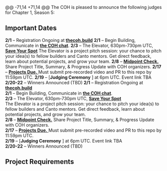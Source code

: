 @@ -71,14 +71,14 @@ The COH is pleased to announce the following judges for Chapter 1, Season 5:

## **Important Dates**

**2/1** – Registration Ongoing at [**thecoh.build**](https://thecoh.build)
**2/1** – Begin Building, Communicate in [**the COH chat**](https://t.me/+aXvNO-ZcrWZjYTIx). 
**2/3** – The Elevator, 630pm-730pm UTC, [**Save Your Spot**](https://streamyard.com/watch/hw4sUkVRdPXc)
The Elevator is a project pitch session: your chance to pitch your idea(s) to fellow builders and Canto mentors. Get direct feedback, learn about potential projects, and grow your team. 
**2/8** – [**Midpoint Check.**](https://form.jotform.com/230296102567151) Share Project Title, Summary, & Progress Update with COH organizers. 
**2/17** – [**Projects Due.** ](https://form.jotform.com/230296068401149)Must submit pre-recorded video and PR to this repo by 11:59pm UTC.
**2/19** – [**Judging Ceremony** ] at 6pm UTC. Event link TBA 
**2/20-22** – Winners Announced (TBD)
**2/1** – Registration Ongoing at [**thecoh.build**](https://thecoh.build)  
**2/1** – Begin Building, Communicate in [**the COH chat**](https://t.me/+aXvNO-ZcrWZjYTIx).   
**2/3** – The Elevator, 630pm-730pm UTC, [**Save Your Spot**](https://streamyard.com/watch/hw4sUkVRdPXc)  
The Elevator is a project pitch session: your chance to pitch your idea(s) to fellow builders and Canto mentors. Get direct feedback, learn about potential projects, and grow your team.   
**2/8** – [**Midpoint Check.**](https://form.jotform.com/230296102567151) Share Project Title, Summary, & Progress Update with COH organizers.   
**2/17** – [**Projects Due.** ](https://form.jotform.com/230296068401149)Must submit pre-recorded video and PR to this repo by 11:59pm UTC.  
**2/19** – [**Judging Ceremony** ] at 6pm UTC. Event link TBA   
**2/20-22** – Winners Announced (TBD)  

## **Project Requirements** ## 

